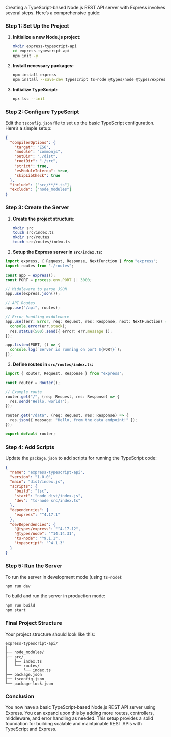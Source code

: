 Creating a TypeScript-based Node.js REST API server with Express involves several steps. Here’s a comprehensive guide:

### Step 1: Set Up the Project

1. **Initialize a new Node.js project:**

   ```bash
   mkdir express-typescript-api
   cd express-typescript-api
   npm init -y
   ```

2. **Install necessary packages:**

   ```bash
   npm install express
   npm install --save-dev typescript ts-node @types/node @types/express
   ```

3. **Initialize TypeScript:**
   ```bash
   npx tsc --init
   ```

### Step 2: Configure TypeScript

Edit the `tsconfig.json` file to set up the basic TypeScript configuration. Here’s a simple setup:

```json
{
  "compilerOptions": {
    "target": "ES6",
    "module": "commonjs",
    "outDir": "./dist",
    "rootDir": "./src",
    "strict": true,
    "esModuleInterop": true,
    "skipLibCheck": true
  },
  "include": ["src/**/*.ts"],
  "exclude": ["node_modules"]
}
```

### Step 3: Create the Server

1. **Create the project structure:**

   ```bash
   mkdir src
   touch src/index.ts
   mkdir src/routes
   touch src/routes/index.ts
   ```

2. **Setup the Express server in `src/index.ts`:**

```typescript
import express, { Request, Response, NextFunction } from "express";
import routes from "./routes";

const app = express();
const PORT = process.env.PORT || 3000;

// Middleware to parse JSON
app.use(express.json());

// API Routes
app.use("/api", routes);

// Error handling middleware
app.use((err: Error, req: Request, res: Response, next: NextFunction) => {
  console.error(err.stack);
  res.status(500).send({ error: err.message });
});

app.listen(PORT, () => {
  console.log(`Server is running on port ${PORT}`);
});
```

3. **Define routes in `src/routes/index.ts`:**

```typescript
import { Router, Request, Response } from "express";

const router = Router();

// Example route
router.get("/", (req: Request, res: Response) => {
  res.send("Hello, world!");
});

router.get("/data", (req: Request, res: Response) => {
  res.json({ message: "Hello, from the data endpoint!" });
});

export default router;
```

### Step 4: Add Scripts

Update the `package.json` to add scripts for running the TypeScript code:

```json
{
  "name": "express-typescript-api",
  "version": "1.0.0",
  "main": "dist/index.js",
  "scripts": {
    "build": "tsc",
    "start": "node dist/index.js",
    "dev": "ts-node src/index.ts"
  },
  "dependencies": {
    "express": "^4.17.1"
  },
  "devDependencies": {
    "@types/express": "^4.17.12",
    "@types/node": "^14.14.31",
    "ts-node": "^9.1.1",
    "typescript": "^4.1.3"
  }
}
```

### Step 5: Run the Server

To run the server in development mode (using `ts-node`):

```bash
npm run dev
```

To build and run the server in production mode:

```bash
npm run build
npm start
```

### Final Project Structure

Your project structure should look like this:

```
express-typescript-api/
│
├── node_modules/
├── src/
│   ├── index.ts
│   └── routes/
│       └── index.ts
├── package.json
├── tsconfig.json
└── package-lock.json
```

### Conclusion

You now have a basic TypeScript-based Node.js REST API server using Express. You can expand upon this by adding more routes, controllers, middleware, and error handling as needed. This setup provides a solid foundation for building scalable and maintainable REST APIs with TypeScript and Express.
